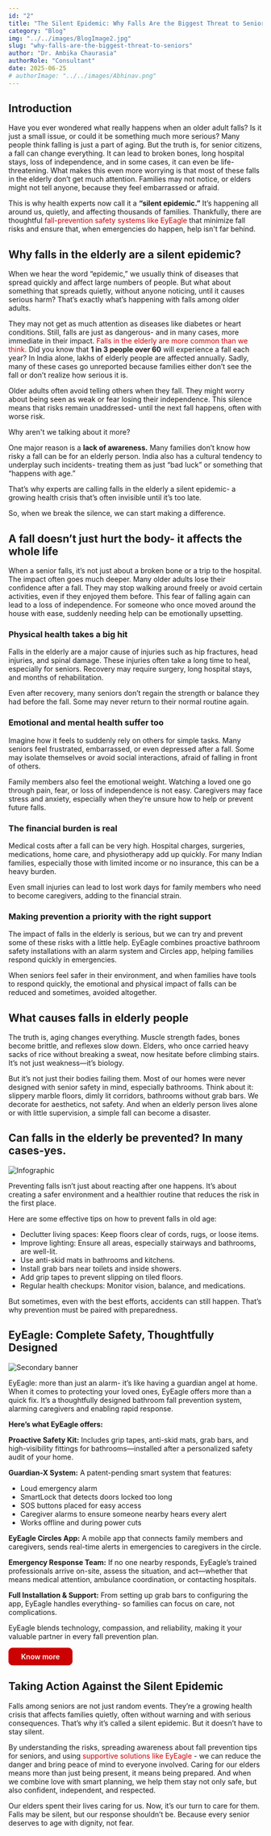 ```yaml
---
id: "2"
title: "The Silent Epidemic: Why Falls Are the Biggest Threat to Seniors"
category: "Blog"
img: "../../images/BlogImage2.jpg"
slug: "why-falls-are-the-biggest-threat-to-seniors"
author: "Dr. Ambika Chaurasia"
authorRole: "Consultant"
date: 2025-06-25
# authorImage: "../../images/Abhinav.png"
---
```


## Introduction

Have you ever wondered what really happens when an older adult falls? Is it just a small issue, or could it be something much more serious? Many people think falling is just a part of aging. But the truth is, for senior citizens, a fall can change everything. It can lead to broken bones, long hospital stays, loss of independence, and in some cases, it can even be life-threatening. What makes this even more worrying is that most of these falls in the elderly don’t get much attention. Families may not notice, or elders might not tell anyone, because they feel embarrassed or afraid.

This is why health experts now call it a **“silent epidemic.”** It’s happening all around us, quietly, and affecting thousands of families. Thankfully, there are thoughtful <a href="https://eyeagle.ai/" style="color:#CC0000; text-decoration:none;" target="_blank" rel="noopener noreferrer"> fall-prevention safety systems like EyEagle </a> that minimize fall risks and ensure that, when emergencies do happen, help isn't far behind.

## Why falls in the elderly are a silent epidemic?

When we hear the word “epidemic,” we usually think of diseases that spread quickly and affect large numbers of people. But what about something that spreads quietly, without anyone noticing, until it causes serious harm? That’s exactly what’s happening with falls among older adults.

They may not get as much attention as diseases like diabetes or heart conditions. Still, falls are just as dangerous- and in many cases, more immediate in their impact. <a href="https://eyeagle.ai/blogs/falls-kill-more-seniors-than-you-think" style="color:#CC0000; text-decoration:none;" target="_blank" rel="noopener noreferrer"> Falls in the elderly are more common than we think.</a> Did you know that **1 in 3 people over 60** will experience a fall each year? In India alone, lakhs of elderly people are affected annually. Sadly, many of these cases go unreported because families either don’t see the fall or don’t realize how serious it is.

Older adults often avoid telling others when they fall. They might worry about being seen as weak or fear losing their independence. This silence means that risks remain unaddressed- until the next fall happens, often with worse risk.

Why aren't we talking about it more?

One major reason is a **lack of awareness.** Many families don’t know how risky a fall can be for an elderly person. India also has a cultural tendency to underplay such incidents- treating them as just “bad luck” or something that “happens with age.”

That’s why experts are calling falls in the elderly a silent epidemic- a growing health crisis that’s often invisible until it’s too late.

So, when we break the silence, we can start making a difference.


## A fall doesn’t just hurt the body- it affects the whole life

When a senior falls, it’s not just about a broken bone or a trip to the hospital. The impact often goes much deeper. Many older adults lose their confidence after a fall. They may stop walking around freely or avoid certain activities, even if they enjoyed them before.
This fear of falling again can lead to a loss of independence. For someone who once moved around the house with ease, suddenly needing help can be emotionally upsetting.


### Physical health takes a big hit

Falls in the elderly are a major cause of injuries such as hip fractures, head injuries, and spinal damage. These injuries often take a long time to heal, especially for seniors. Recovery may require surgery, long hospital stays, and months of rehabilitation.

Even after recovery, many seniors don’t regain the strength or balance they had before the fall. Some may never return to their normal routine again.


### Emotional and mental health suffer too

Imagine how it feels to suddenly rely on others for simple tasks. Many seniors feel frustrated, embarrassed, or even depressed after a fall. Some may isolate themselves or avoid social interactions, afraid of falling in front of others.

Family members also feel the emotional weight. Watching a loved one go through pain, fear, or loss of independence is not easy. Caregivers may face stress and anxiety, especially when they’re unsure how to help or prevent future falls.


### The financial burden is real

Medical costs after a fall can be very high. Hospital charges, surgeries, medications, home care, and physiotherapy add up quickly. For many Indian families, especially those with limited income or no insurance, this can be a heavy burden.

Even small injuries can lead to lost work days for family members who need to become caregivers, adding to the financial strain.


### Making prevention a priority with the right support

The impact of falls in the elderly is serious, but we can try and prevent some of these risks with a little help. EyEagle combines proactive bathroom safety installations with an alarm system and Circles app, helping families respond quickly in emergencies.

When seniors feel safer in their environment, and when families have tools to respond quickly, the emotional and physical impact of falls can be reduced and sometimes, avoided altogether.


## What causes falls in elderly people

The truth is, aging changes everything. Muscle strength fades, bones become brittle, and
reflexes slow down. Elders, who once carried heavy sacks of rice without breaking a sweat, now hesitate before climbing stairs. It’s not just weakness—it’s biology.

But it’s not just their bodies failing them. Most of our homes were never designed with senior safety in mind, especially bathrooms. 
Think about it: slippery marble floors, dimly lit corridors, bathrooms without grab bars. We decorate for aesthetics, not safety. And when an elderly person lives alone or with little supervision, a simple fall can become a disaster.


## Can falls in the elderly be prevented? In many cases-yes.

<img 
  src="/images/BlogImage(Infographics)2.jpg" 
  alt="Infographic" 
  class="w-full lg:w-[80%] rounded-xl"
/>

Preventing falls isn’t just about reacting after one happens. It’s about creating a safer environment and a healthier routine that reduces the risk in the first place.

Here are some effective tips on how to prevent falls in old age:

- Declutter living spaces: Keep floors clear of cords, rugs, or loose items.
- Improve lighting: Ensure all areas, especially stairways and bathrooms, are well-lit.
- Use anti-skid mats in bathrooms and kitchens.
- Install grab bars near toilets and inside showers.
- Add grip tapes to prevent slipping on tiled floors.
- Regular health checkups: Monitor vision, balance, and medications.

But sometimes, even with the best efforts, accidents can still happen. That’s why prevention must be paired with preparedness.


## EyEagle: Complete Safety, Thoughtfully Designed

<img 
  src="/images/BlogImage2(SecondaryBannerImage)2.jpg" 
  alt="Secondary banner" 
  class="w-full lg:w-[80%] rounded-xl"
/>

EyEagle: more than just an alarm- it’s like having a guardian angel at home. When it comes to protecting your loved ones, EyEagle offers more than a quick fix. It’s a thoughtfully designed bathroom fall prevention system, alarming caregivers and enabling rapid response.

**Here’s what EyEagle offers:**

**Proactive Safety Kit:** Includes grip tapes, anti-skid mats, grab bars, and high-visibility fittings for bathrooms—installed after a personalized safety audit of your home.

**Guardian-X System:**
A patent-pending smart system that features:
- Loud emergency alarm
- SmartLock that detects doors locked too long
- SOS buttons placed for easy access
- Caregiver alarms to ensure someone nearby hears every alert
- Works offline and during power cuts

**EyEagle Circles App:**
A mobile app that connects family members and caregivers, sends real-time alerts in emergencies to caregivers in the circle.

**Emergency Response Team:**
If no one nearby responds, EyEagle’s trained professionals arrive on-site, assess the situation, and act—whether that means medical attention, ambulance coordination, or contacting hospitals.

**Full Installation & Support:**
From setting up grab bars to configuring the app, EyEagle handles everything- so families can focus on care, not complications.

EyEagle blends technology, compassion, and reliability, making it your valuable partner in every fall prevention plan.

<a href="https://eyeagle.ai/solution/" style="display: inline-flex; align-items: center; gap: 0.5rem; padding: 0.5rem 1.5rem; border: 1px solid #CC0000; color: white; background-color: #cc0000; font-weight: 600; border-radius: 0.5rem; text-decoration: none; transition: background-color 0.3s;" target="_blank" rel="noopener noreferrer">
Know more
</a>

## Taking Action Against the Silent Epidemic

Falls among seniors are not just random events. They’re a growing health crisis that affects families quietly, often without warning and with serious consequences. That’s why it’s called a silent epidemic. But it doesn’t have to stay silent.

By understanding the risks, spreading awareness about fall prevention tips for seniors, and using <a href="https://eyeagle.ai/contact" style="color:#CC0000; text-decoration:none;" target="_blank" rel="noopener noreferrer"> supportive solutions like EyEagle</a> - we can reduce the danger and bring peace of mind to everyone involved. Caring for our elders means more than just being present, it means being prepared. And when we combine love with smart planning, we help them stay not only safe, but also confident, independent, and respected.

Our elders spent their lives caring for us. Now, it’s our turn to care for them. Falls may be
silent, but our response shouldn’t be. Because every senior deserves to age with dignity, not fear.
